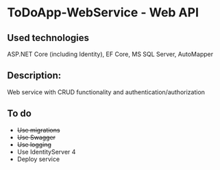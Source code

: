 # ToDoApp-WebService - Web API
## Used technologies
ASP.NET Core (including Identity), EF Core, MS SQL Server, AutoMapper
## Description:
Web service with CRUD functionality and authentication/authorization
## To do
- ~~Use migrations~~
- ~~Use Swagger~~
- ~~Use logging~~
- Use IdentityServer 4
- Deploy service
